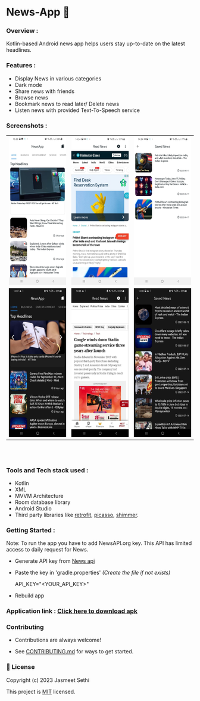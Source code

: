 # News-App 📰

### Overview :
Kotlin-based Android news app helps users stay up-to-date on the latest headlines.

### Features :
* Display News in various categories 
* Dark mode
* Share news with friends
* Browse news
* Bookmark news to read later/ Delete news
* Listen news with provided Text-To-Speech service

 ### Screenshots : 
 
 <table align="center">
  <tr>
    <td><img src="https://github.com/jasmeet15069/Jixone-News-App-android/blob/master/screenshots/mainactivity.jpeg" alt="News home" style="width:200px;height:400px;"></td>
    <td><img src="https://github.com/jasmeet15069/Jixone-News-App-android/blob/master/screenshots/read%20news%20activity.jpeg" alt="Read News" style="width:200px;height:400px;"></td>
    <td><img src="https://github.com/jasmeet15069/Jixone-News-App-android/blob/master/screenshots/saved%20news%20activity.jpeg" alt="saved" style="width:200px;height:400px;"></td>
  </tr>
  
  <tr>
    <td><img src="https://github.com/jasmeet15069/Jixone-News-App-android/blob/master/screenshots/home.jpeg" alt="News home" style="width:200px;height:400px;"></td>
    <td><img src="https://github.com/jasmeet15069/Jixone-News-App-android/blob/master/screenshots/browse.jpeg" alt="read News" style="width:200px;height:400px;"></td>
    <td><img src="https://github.com/jasmeet15069/Jixone-News-App-android/blob/master/screenshots/saved.jpeg" alt="saved news" style="width:200px;height:400px;"></td>
  </tr>
   
</table><br><br>

### Tools and Tech stack used : 

 * Kotlin
 * XML
 * MVVM Architecture
 * Room database library
 * Android Studio
 * Third party libraries like [retrofit](https://square.github.io/retrofit/), [picasso](https://square.github.io/picasso/), [shimmer](https://github.com/facebook/shimmer-android).

### Getting Started :
Note: To run the app you have to add NewsAPI.org key. This API has limited access to daily request for News. 
 * Generate API key from <a href="https://newsapi.org/">News api</a>
 *  Paste the key in 'gradle.properties' *(Create the file if not exists)*
 
    API_KEY="<YOUR_API_KEY>"
 * Rebuild app
 

### Application link : <a href="">**Click here to download apk**</a>

### Contributing

   - Contributions are always welcome!

   - See [CONTRIBUTING.md](https://github.com/jasmeet15069/Jixone-News-App-android/blob/master/CONTRIBUTING.md) for ways to get started.


### 📝 License 

Copyright (c) 2023 Jasmeet Sethi

This project is [MIT](https://github.com/jasmeet15069/Jixone-News-App-android/master/License) licensed.
